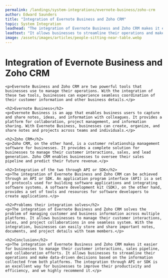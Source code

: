 ```yaml
---
permalink: /landings/system-integrations/evernote-business/zoho-crm
author: Edward Saunders
title: "Integration of Evernote Business and Zoho CRM"
topic: System Integration
leadhead: "The integration of Evernote Business and Zoho CRM makes it easier for businesses to manage their customer interactions, sales pipeline, and collaboration efforts"
leadtext: "It allows businesses to streamline their operations and make data-driven decisions based on the information collected from both platforms. The integration through API or SDK is an excellent way for businesses to improve their productivity and efficiency, and we highly recommend it."
image: /assets/images/articles/people-sitting-near-table.webp
---
```

<div class="arttext">
	<h1>Integration of Evernote Business and Zoho CRM</h1>

	<p>Evernote Business and Zoho CRM are two powerful tools that businesses use to manage their operations. With the integration of these two tools, businesses can experience seamless coordination of their customer information and other business details.</p>

	<h2>Evernote Business</h2>
	<p>Evernote Business is an app that enables business users to capture and share notes, ideas, and information with colleagues. It provides a platform for collaboration, project management, and information sharing. With Evernote Business, businesses can create, organize, and share notes and projects across teams and individuals.</p>

	<h2>Zoho CRM</h2>
	<p>Zoho CRM, on the other hand, is a customer relationship management software for businesses. It provides a complete solution for businesses to manage their customer interactions, sales, and lead generation. Zoho CRM enables businesses to oversee their sales pipeline and predict their future revenue.</p>

	<h2>Integration of the two through API or SDK</h2>
	<p>The integration of Evernote Business and Zoho CRM can be achieved through an API or SDK. An application program interface (API) is a set of protocols used for building software applications and integrating software systems. A software development kit (SDK), on the other hand, provides a set of tools and resources for software developers to create applications.</p>

	<h2>Problems their integration solves</h2>
	<p>The integration of Evernote Business and Zoho CRM solves the problem of managing customer and business information across multiple platforms. It allows businesses to manage their customer interactions, sales, and project collaborations in one seamless system. With the integration, businesses can easily store and share important notes, documents, and project details with team members.</p>

	<h2>Conclusion</h2>
	<p>The integration of Evernote Business and Zoho CRM makes it easier for businesses to manage their customer interactions, sales pipeline, and collaboration efforts. It allows businesses to streamline their operations and make data-driven decisions based on the information collected from both platforms. The integration through API or SDK is an excellent way for businesses to improve their productivity and efficiency, and we highly recommend it.</p>

</div>